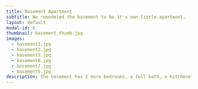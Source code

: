 ```yaml
---
title: Basement Apartment
subtitle: We remodeled the basement to be it's own little apartment.
layout: default
modal-id: 6
thumbnail: basement_thumb.jpg
images:
  - basement1.jpg
  - basement2.jpg
  - basement3.jpg
  - basement6.jpg
  - basement7.jpg
  - basement5.jpg
description: The basement has 2 more bedrooms, a full bath, a kitchenette, laundry, and it's own entrance with an electric lock.  There is an interior door that locks.  We've been listing this apartment on AirBnB and averaging an extra $2000/month.  
---
```

